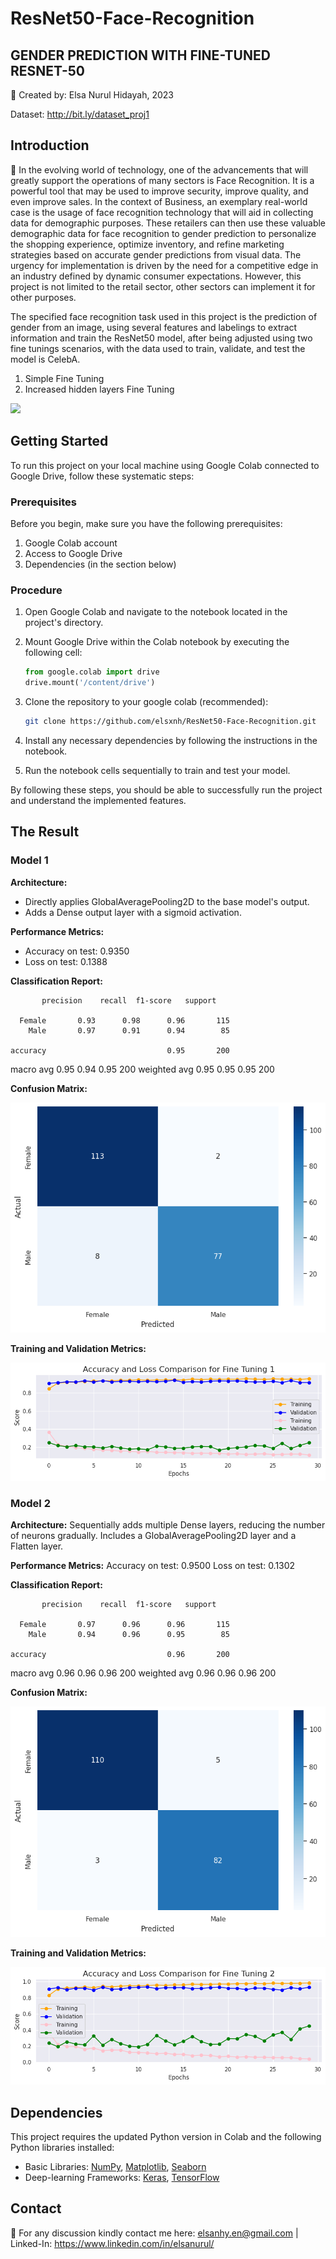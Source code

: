 # ResNet50-Face-Recognition
## GENDER PREDICTION WITH FINE-TUNED RESNET-50 
📁 Created by: Elsa Nurul Hidayah, 2023

Dataset: http://bit.ly/dataset_proj1 

## Introduction

🔬 In the evolving world of technology, one of the advancements that will greatly support the operations of many sectors is Face Recognition. It is a powerful tool that may be used to improve security, improve quality, and even improve sales. In the context of Business, an exemplary real-world case is the usage of face recognition technology that will aid in collecting data for demographic purposes. These retailers can then use these valuable demographic data for face recognition to gender prediction to personalize the shopping experience, optimize inventory, and refine marketing strategies based on accurate gender predictions from visual data. The urgency for implementation is driven by the need for a competitive edge in an industry defined by dynamic consumer expectations. However, this project is not limited to the retail sector, other sectors can implement it for other purposes.

The specified face recognition task used in this project is the prediction of gender from an image, using several features and labelings to extract information and train the ResNet50 model, after being adjusted using two fine tunings scenarios, with the data used to train, validate, and test the model is CelebA.

1. Simple Fine Tuning
2. Increased hidden layers Fine Tuning

![](https://mmlab.ie.cuhk.edu.hk/projects/CelebA/intro.png)

## Getting Started

To run this project on your local machine using Google Colab connected to Google Drive, follow these systematic steps:

### Prerequisites

Before you begin, make sure you have the following prerequisites:

1. Google Colab account
2. Access to Google Drive
3. Dependencies (in the section below)

### Procedure

1. Open Google Colab and navigate to the notebook located in the project's directory.

2. Mount Google Drive within the Colab notebook by executing the following cell:

    ```python
    from google.colab import drive
    drive.mount('/content/drive')
    ```
3. Clone the repository to your google colab (recommended):

    ```bash
    git clone https://github.com/elsxnh/ResNet50-Face-Recognition.git
    ```

4. Install any necessary dependencies by following the instructions in the notebook.

5. Run the notebook cells sequentially to train and test your model.

By following these steps, you should be able to successfully run the project and understand the implemented features.

## The Result

### Model 1

**Architecture:**
  - Directly applies GlobalAveragePooling2D to the base model's output.
  - Adds a Dense output layer with a sigmoid activation.

**Performance Metrics:**
  - Accuracy on test: 0.9350
  - Loss on test: 0.1388

**Classification Report:**

           precision    recall  f1-score   support

      Female       0.93      0.98      0.96       115
        Male       0.97      0.91      0.94        85

    accuracy                           0.95       200
   macro avg       0.95      0.94      0.95       200
weighted avg       0.95      0.95      0.95       200

**Confusion Matrix:**

![Model 1 Confusion Matrix](https://github.com/elsxnh/ResNet50-Face-Recognition/blob/master/assets/Confusionmatrix_1.png)


**Training and Validation Metrics:**

![Model 1 Trainining and Validating Comparison](https://github.com/elsxnh/ResNet50-Face-Recognition/blob/master/assets/Comparison_Finetune1.png)


### Model 2

**Architecture:**
Sequentially adds multiple Dense layers, reducing the number of neurons gradually.
Includes a GlobalAveragePooling2D layer and a Flatten layer.

**Performance Metrics:**
Accuracy on test: 0.9500
Loss on test: 0.1302

**Classification Report:**

           precision    recall  f1-score   support

      Female       0.97      0.96      0.96       115
        Male       0.94      0.96      0.95        85

    accuracy                           0.96       200
   macro avg       0.96      0.96      0.96       200
weighted avg       0.96      0.96      0.96       200


**Confusion Matrix:**

![Model 2 Confusion Matrix](https://github.com/elsxnh/ResNet50-Face-Recognition/blob/master/assets/Confusionmatrix_2.png)

**Training and Validation Metrics:**

![Model 2 Trainining and Validating Comparison](https://github.com/elsxnh/ResNet50-Face-Recognition/blob/master/assets/Comparison_Finetune2.png)

## Dependencies

This project requires the updated Python version in Colab and the following Python libraries installed:

* Basic Libraries: [NumPy](http://www.numpy.org/), [Matplotlib](http://matplotlib.org/), [Seaborn](https://seaborn.pydata.org/)
* Deep-learning Frameworks: [Keras](https://keras.io/), [TensorFlow](https://www.tensorflow.org/)

## Contact

📨 For any discussion kindly contact me here: elsanhy.en@gmail.com | Linked-In: https://www.linkedin.com/in/elsanurul/

